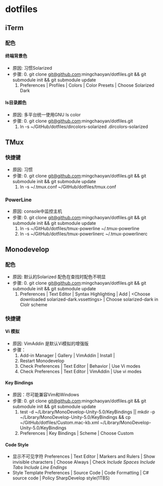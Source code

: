 # dotfiles

## iTerm

### 配色

#### 终端背景色
* 原因: 习惯Solarized
* 步骤: 
    0. git clone git@github.com:mingchaoyan/dotfiles.git && git submodule init && git submodule update
    1. Preferences | Profiles | Colors | Color Presets | Choose Solarized Dark 

#### ls目录颜色
* 原因: 多平台统一使用GNU ls color
* 步骤: 
    0. git clone git@github.com:mingchaoyan/dotfiles.git
    1. ln -s ~/GitHub/dotfiles/dircolors-solarized .dircolors-solarized

## TMux

### 快捷键
* 原因: 习惯
* 步骤: 
    0. git clone git@github.com:mingchaoyan/dotfiles.git && git submodule init && git submodule update
    1. ln -s ~/.tmux.conf ~/GitHub/dotfiles/tmux.conf

### PowerLine
* 原因: console中监控主机
* 步骤:
    0. git clone git@github.com:mingchaoyan/dotfiles.git && git submodule init && git submodule update
    1. ln -s ~/GitHub/dotfiles/tmux-powerline  ~/.tmux-powerline
    2. ln -s ~/GitHub/dotfiles/tmux-powerlinerc ~/.tmux-powerlinerc
    

## Monodevelop

### 配色
* 原因: 默认的Solarized 配色在查找时配色不明显
* 步骤:
    0. git clone git@github.com:mingchaoyan/dotfiles.git && git submodule init && git submodule update
    1. Preferences | Text Editor | Syntax Highlighting | Add | \<Choose downloaded solarized-dark.vssettings\> | Choose solarized-dark in Clolr scheme

### 快捷键
#### Vi 模拟
* 原因: VimAddin 是默认Vi模拟的增强版
* 步骤：
    1. Add-in Manager | Gallery | VimAddin | Install | 
    2. Restart Monodevelop
    3. Check Preferences | Text Editor | Behavior | Use Vi modes
    4. Check Preferences | Text Editor | VimAddin | Use vi modes

#### Key Bindings
* 原因：尽可能兼容Vim和Windows
* 步骤:
    0. git clone git@github.com:mingchaoyan/dotfiles.git && git submodule init && git submodule update
    1. test -d ~/Library/MonoDevelop-Unity-5.0/KeyBindings || mkdir -p ~/Library/MonoDevelop-Unity-5.0/KeyBindings && cp ~/GitHub/dotfiles/Custom.mac-kb.xml ~/Library/MonoDevelop-Unity-5.0/KeyBindings
    2. Preferences | Key Bindings | Scheme | Choose Custom

#### Code Style
* 显示不可见字符 Preferences | Text Editor | Markers and Rulers | Show invisible characters | Choose Always | Check *Include Spaces*  *Include Tabs* *Include Line Endings*
* Style Template Preferences | Source Code | Code Formatting | C# source code | Policy SharpDevelop style(1TBS)
